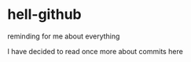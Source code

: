 # hell-github
reminding for me about everything

I have decided to read once more about commits here
